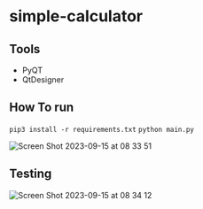 # simple-calculator

##  Tools
- PyQT
- QtDesigner

## How To run
`pip3 install -r requirements.txt`
`python main.py`

![Screen Shot 2023-09-15 at 08 33 51](https://github.com/muhamadalfarisy98/simple-calculator/assets/23287190/67dd2356-df66-41ae-a9fb-9c53a5da7f2b)


## Testing
![Screen Shot 2023-09-15 at 08 34 12](https://github.com/muhamadalfarisy98/simple-calculator/assets/23287190/dcc227dd-6908-41f3-a492-ecb455b83ee5)




